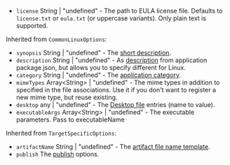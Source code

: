 * <code id="AppImageOptions-license">license</code> String | "undefined" - The path to EULA license file. Defaults to `license.txt` or `eula.txt` (or uppercase variants). Only plain text is supported.

Inherited from `CommonLinuxOptions`:

* <code id="AppImageOptions-synopsis">synopsis</code> String | "undefined" - The [short description](https://www.debian.org/doc/debian-policy/ch-controlfields.html#s-f-Description).
* <code id="AppImageOptions-description">description</code> String | "undefined" - As [description](/configuration/configuration#Metadata-description) from application package.json, but allows you to specify different for Linux.
* <code id="AppImageOptions-category">category</code> String | "undefined" - The [application category](https://specifications.freedesktop.org/menu-spec/latest/apa.html#main-category-registry).
* <code id="AppImageOptions-mimeTypes">mimeTypes</code> Array&lt;String&gt; | "undefined" - The mime types in addition to specified in the file associations. Use it if you don't want to register a new mime type, but reuse existing.
* <code id="AppImageOptions-desktop">desktop</code> any | "undefined" - The [Desktop file](https://developer.gnome.org/documentation/guidelines/maintainer/integrating.html#desktop-files) entries (name to value).
* <code id="AppImageOptions-executableArgs">executableArgs</code> Array&lt;String&gt; | "undefined" - The executable parameters. Pass to executableName

Inherited from `TargetSpecificOptions`:

* <code id="AppImageOptions-artifactName">artifactName</code> String | "undefined" - The [artifact file name template](/configuration/configuration#artifact-file-name-template).
* <code id="AppImageOptions-publish">publish</code> The [publish](/configuration/publish) options.
